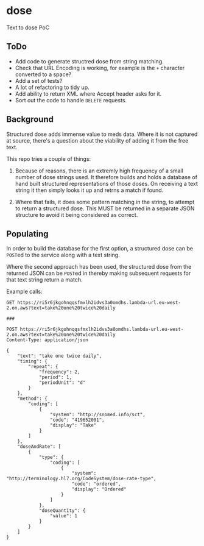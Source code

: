# dose
Text to dose PoC

## ToDo
* Add code to generate structred dose from string matching.
* Check that URL Encoding is working, for example is the `+` character converted to a space?
* Add a set of tests?
* A lot of refactoring to tidy up.
* Add ability to return XML where Accept header asks for it.
* Sort out the code to handle `DELETE` requests.

## Background
Structured dose adds immense value to meds data.
Where it is not captured at source, there's a question about the viability of adding it from the free text.

This repo tries a couple of things:
1) Because of reasons, there is an extremly high frequency of a small number of dose strings used. It therefore builds and holds a database of hand built structured representations of those doses. On receiving a text string it then simply looks it up and retrns a match if found.

2) Where that fails, it does some pattern matching in the string, to attempt to return a structured dose. This MUST be returned in a separate JSON structure to avoid it being considered as correct.

## Populating
In order to build the database for the first option, a structured dose can be `POST`ed to the service along with a text string.

Where the second approach has been used, the structured dose from the returned JSON can be `POST`ed in thereby making subsequent requests for that text string return a match.

Example calls:
```
GET https://ri5r6jkgohnqqsfmxlh2idvs3a0omdhs.lambda-url.eu-west-2.on.aws?text=take%20one%20twice%20daily

###

POST https://ri5r6jkgohnqqsfmxlh2idvs3a0omdhs.lambda-url.eu-west-2.on.aws?text=take%20one%20twice%20daily
Content-Type: application/json

{
    "text": "take one twice daily",
    "timing": {
        "repeat": {
            "frequency": 2,
            "period": 1,
            "periodUnit": "d"
        }
    },
    "method": {
        "coding": [
            {
                "system": "http://snomed.info/sct",
                "code": "419652001",
                "display": "Take"
            }
        ]
    },
    "doseAndRate": [
        {
            "type": {
                "coding": [
                    {
                        "system": "http://terminology.hl7.org/CodeSystem/dose-rate-type",
                        "code": "ordered",
                        "display": "Ordered"
                    }
                ]
            },
            "doseQuantity": {
                "value": 1
            }
        }
    ]
}
```